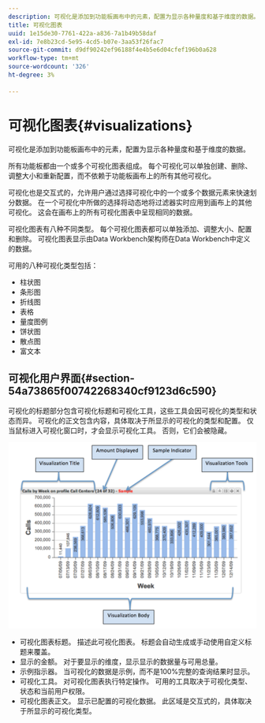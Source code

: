 ```yaml
---
description: 可视化是添加到功能板画布中的元素，配置为显示各种量度和基于维度的数据。
title: 可视化图表
uuid: 1e15de30-7761-422a-a836-7a1b49b58daf
exl-id: 7e8b23cd-5e95-4cd5-b07e-3aa53f26fac7
source-git-commit: d9df90242ef96188f4e4b5e6d04cfef196b0a628
workflow-type: tm+mt
source-wordcount: '326'
ht-degree: 3%

---
```


# 可视化图表{#visualizations}

可视化是添加到功能板画布中的元素，配置为显示各种量度和基于维度的数据。

所有功能板都由一个或多个可视化图表组成。 每个可视化可以单独创建、删除、调整大小和重新配置，而不依赖于功能板画布上的所有其他可视化。

可视化也是交互式的，允许用户通过选择可视化中的一个或多个数据元素来快速划分数据。 在一个可视化中所做的选择将动态地将过滤器实时应用到画布上的其他可视化。 这会在画布上的所有可视化图表中呈现相同的数据。

可视化图表有八种不同类型。 每个可视化图表都可以单独添加、调整大小、配置和删除。 可视化图表显示由Data Workbench架构师在Data Workbench中定义的数据。

可用的八种可视化类型包括：

* 柱状图
* 条形图
* 折线图
* 表格
* 量度图例
* 饼状图
* 散点图
* 富文本

## 可视化用户界面{#section-54a73865f00742268340cf9123d6c590}

可视化的标题部分包含可视化标题和可视化工具，这些工具会因可视化的类型和状态而异。 可视化的正文包含内容，具体取决于所显示的可视化的类型和配置。 仅当鼠标进入可视化窗口时，才会显示可视化工具。 否则，它们会被隐藏。

![](assets/visualization.png)

* 可视化图表标题。 描述此可视化图表。 标题会自动生成或手动使用自定义标题来覆盖。
* 显示的金额。 对于要显示的维度，显示显示的数据量与可用总量。
* 示例指示器。 当可视化的数据是示例，而不是100%完整的查询结果时显示。
* 可视化工具。 对可视化图表执行特定操作。 可用的工具取决于可视化类型、状态和当前用户权限。
* 可视化图表正文。 显示已配置的可视化数据。 此区域是交互式的，具体取决于所显示的可视化类型。
